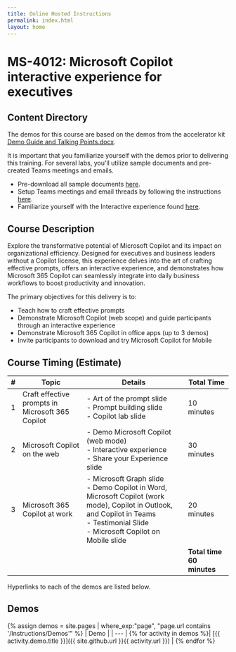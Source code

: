 ```yaml
---
title: Online Hosted Instructions
permalink: index.html
layout: home
---
```


# MS-4012: Microsoft Copilot interactive experience for executives 

## Content Directory

The demos for this course are based on the demos from the accelerator kit [Demo Guide and Talking Points.docx](https://microsoft.seismic.com/Link/Content/DCJC9CXBThjcFGfJjJXMQ2jXqfCG).

It is important that you familiarize yourself with the demos prior to delivering this training. For several labs, you'll utilize sample documents and pre-created Teams meetings and emails.

- Pre-download all sample documents [here](https://github.com/MicrosoftLearning/MS-4012-Microsoft-Copilot-Unlocked/tree/master/Resourcefiles).
- Setup Teams meetings and email threads by following the instructions [here](https://microsoft.seismic.com/Link/Content/DCFPQWmT2DMXC8WJjgjP4H44GWXG).
- Familiarize yourself with the Interactive experience found [here](https://aka.ms/CopilotWebEE).



## Course Description

Explore the transformative potential of Microsoft Copilot and its impact on organizational efficiency. Designed for executives and business leaders without a Copilot license, this experience delves into the art of crafting effective prompts, offers an interactive experience, and demonstrates how Microsoft 365 Copilot can seamlessly integrate into daily business workflows to boost productivity and innovation.

The primary objectives for this delivery is to:

- Teach how to craft effective prompts
- Demonstrate Microsoft Copilot (web scope) and guide participants through an interactive experience
- Demonstrate Microsoft 365 Copilot in office apps (up to 3 demos)
- Invite participants to download and try Microsoft Copilot for Mobile

## Course Timing (Estimate) 

| # | Topic                                 | Details                                                                                          | Total Time      |
|---|---------------------------------------|--------------------------------------------------------------------------------------------------|-----------------|
| 1 | Craft effective prompts in Microsoft 365 Copilot | - Art of the prompt slide <br> - Prompt building slide <br> - Copilot lab slide | 10 minutes    |
| 2 | Microsoft Copilot on the web          | - Demo Microsoft Copilot (web mode) <br> - Interactive experience  <br> - Share your Experience slide | 30 minutes      |
| 3 | Microsoft 365 Copilot at work     | - Microsoft Graph slide <br> - Demo Copilot in Word, Microsoft Copilot (work mode), Copilot in Outlook, and Copilot in Teams <br> - Testimonial Slide <br> - Microsoft Copilot on Mobile slide | 20 minutes      |
|   |                                       |                                                                                                  | **Total time 60 minutes** |


Hyperlinks to each of the demos are listed below.

## Demos

{% assign demos = site.pages | where_exp:"page", "page.url contains '/Instructions/Demos'" %}
| Demo |
| --- |
{% for activity in demos  %}| [{{ activity.demo.title }}]({{ site.github.url }}{{ activity.url }}) |
{% endfor %}
